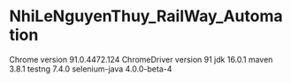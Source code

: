 # NhiLeNguyenThuy_RailWay_Automation

Chrome version 91.0.4472.124
ChromeDriver version 91
jdk 16.0.1
maven 3.8.1
testng 7.4.0
selenium-java 4.0.0-beta-4
